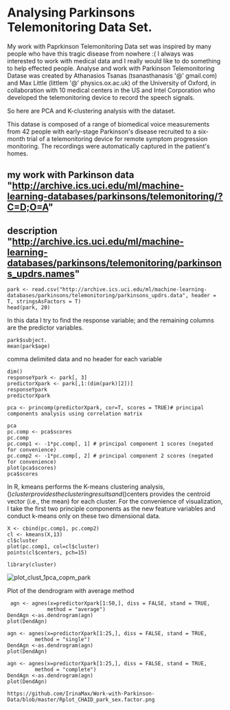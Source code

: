 # Analysing Parkinsons Telemonitoring Data Set.
My work with Paprkinson Telemonitoring Data set was  inspired  by many people who have this tragic disease from nowhere :( 
I always was interested to work with medical data and I really would like to do something to help effected people. Analyse and work with Parkinson Telemonitoring Datase was created by Athanasios Tsanas (tsanasthanasis '@' gmail.com) 
and Max Little (littlem '@' physics.ox.ac.uk) of the University of Oxford, in 
collaboration with 10 medical centers in the US and Intel Corporation who 
developed the telemonitoring device to record the speech signals.

So here are PCA and K-clustering analysis with the dataset. 

This datase is composed of a range of biomedical voice measurements from 42 people with early-stage Parkinson's disease recruited to a six-month trial of a telemonitoring device for remote symptom progression monitoring. The recordings were automatically captured in the patient's homes.

## my work with Parkinson data  "http://archive.ics.uci.edu/ml/machine-learning-databases/parkinsons/telemonitoring/?C=D;O=A"
## description "http://archive.ics.uci.edu/ml/machine-learning-databases/parkinsons/telemonitoring/parkinsons_updrs.names" 

    park <- read.csv("http://archive.ics.uci.edu/ml/machine-learning-databases/parkinsons/telemonitoring/parkinsons_updrs.data", header = T, stringsAsFactors = T)
    head(park, 20)
In this data I try to find the response variable; and the remaining columns are the predictor variables.


    park$subject.
    mean(park$age)
 comma delimited data and no header for each variable

    dim()
    responseYpark <- park[, 3]
    predictorXpark <- park[,1:(dim(park)[2])]
    responseYpark
    predictorXpark

    pca <- princomp(predictorXpark, cor=T, scores = TRUE)# principal components analysis using correlation matrix

    pca
    pc.comp <- pca$scores
    pc.comp
    pc.comp1 <- -1*pc.comp[, 1] # principal component 1 scores (negated for convenience)
    pc.comp2 <- -1*pc.comp[, 2] # principal component 2 scores (negated for convenience)
    plot(pca$scores)
    pca$scores
In R, kmeans performs the K-means clustering analysis, ()$cluster provides the clustering results and ()$centers provides the centroid vector (i.e., the mean) for each cluster.
For the convenience of visualization, I take the first two principle components as the new feature variables and conduct k-means only on these two dimensional data.

    X <- cbind(pc.comp1, pc.comp2)
    cl <- kmeans(X,13)
    cl$cluster
    plot(pc.comp1, col=cl$cluster)
    points(cl$centers, pch=15)

    library(cluster)
        
![plot_clust_1pca_copm_park](https://user-images.githubusercontent.com/16123495/38159815-963b5398-3465-11e8-85db-c66cb9c4654b.png)

Plot of the dendrogram with average method

     agn <- agnes(x=predictorXpark[1:50,], diss = FALSE, stand = TRUE, 
                 method = "average")
    DendAgn <-as.dendrogram(agn)
    plot(DendAgn)

    agn <- agnes(x=predictorXpark[1:25,], diss = FALSE, stand = TRUE,
             method = "single")
    DendAgn <-as.dendrogram(agn)
    plot(DendAgn)

    agn <- agnes(x=predictorXpark[1:25,], diss = FALSE, stand = TRUE,
             method = "complete")
    DendAgn <-as.dendrogram(agn)
    plot(DendAgn)
    
    https://github.com/IrinaMax/Work-with-Parkinson-Data/blob/master/Rplot_CHAID_park_sex.factor.png
